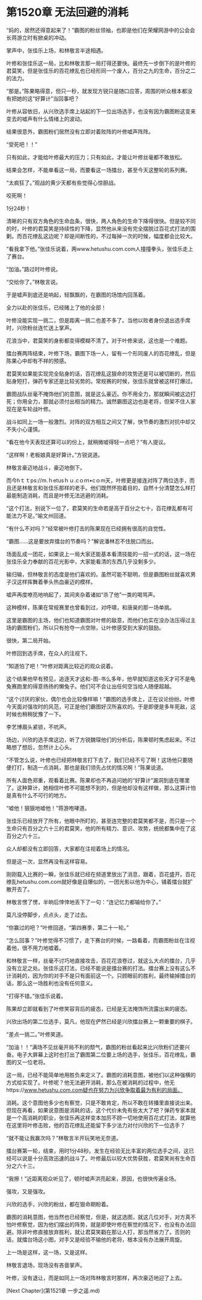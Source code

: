 # 第1520章 无法回避的消耗

“妈的，居然还得意起来了！”霸图的粉丝领袖，也即是他们在荣耀网游中的公会会长蒋游立时有掀桌的冲动。

掌声中，张佳乐上场，和林敬言半途相遇。

叶修和张佳乐这一局，比和林敬言那一局打得还要快。最终先一步倒下的是叶修的君莫笑，但是张佳乐的百花缭乱也已经形同一个废人，百分之九的生命，百分之二的法力。

“那是。”陈果略得意，但只一秒，就发现方锐只是随口应答，周围的听众根本都没有把她的这“好算计”当回事吧？

叶修从容依旧，从兴欣选手席上站起的下一位出场选手，也没有因为霸图粉这变来变去的嘘声有什么情绪上的波动。

结果很意外，霸图粉们居然没有立即对着败阵的叶修嘘声阵阵。

“受死吧！！”

只有如此，才能给叶修最大的压力；只有如此，才能让叶修丝毫都不敢放松。

结果会怎样，不能单看这一局，而要看这一场擂台，甚至今天这整轮的系列赛。

“太疯狂了。”观战的黄少天都有些觉得心惊胆战。

咬死啊！

1分24秒！

清晰的只有双方角色的生命血条，很快，两人角色的生命下降得很快。但是较不同的时，叶修的君莫笑是持续性的下降，显然他从来没有完全摆脱过百花式打法的围剿。而百花缭乱这边呢？却是间断性的，不过每掉一次的时候，幅度都会比较大。

“看我拿下他。”张佳乐说着，两www.hetushu.com.com人撞撞拳头，张佳乐走上了赛台。

“加油。”路过时叶修说。

“交给你了。”林敬言说。

于是嘘声到底还是响起，轻飘飘的，在霸图的场馆内回荡着。

全力以赴的张佳乐，已经赌上了他的全部！

叶修没能实现一挑二，但是距离一挑二也差不多了。当他以败者身份退出选手席时，兴欣粉丝连忙送上掌声。

花浪当中，君莫笑的身影都变得模糊不清了。对于叶修来说，这也是一个难题。

擂台赛两阵结束，叶修下场，霸图下场一人，留有一个形同废人的百花缭乱，但是陈果心中却有不祥的预感。

君莫笑如果能实现完全贴身的话，百花缭乱这狠命的攻势还是可以被切断的，然后贴身短打，弹药专家还是比较劣势的。常规赛的时候，张佳乐就曾被这样打爆过。

霸图战队丝毫不掩饰他们的意图，就是这么豪迈。你不用全力，那就瞬间被这边打死；你用全力，那就必须付出相当的精力。诚然霸图这边也是老将，但架不住人家现在是车轮战叶修。

战斗如同上一场一般激烈。对阵的双方相互之间又了解，快节奏的激烈对抗中却又不失小心谨慎。

“看在他今天表现还算可以的份上，就稍微嘘得轻一点吧？”有人提议。

“这样啊！老板娘真是好算计。”方锐说道。

林敬言豪迈地战斗，豪迈地倒下。

而今hｔｔps://m.ｈetusｈｕ.cｏｍ•cｏm天，叶修更是接连对阵了两位选手，而且还是林敬言和张佳乐那样的老手。他们既然怀抱着目的，自然十分清楚怎么样打最能制造消耗，而且是叶修无法逃避的消耗。

“这个打法，别说下一位了，君莫笑的生命若是高于百分之七十，百花缭乱都有可能法力不足。”喻文州回道。

“有什么不对吗？”经常被叶修打击的陈果现在已经拥有很高的自觉性。

“霸图……这是要放弃擂台的节奏吗？”解说潘林忍不住脱口而出。

场面乱成一团花，如果说上一局大家还能基本看清技能的一招一式的话，这一场在张佳乐全力奉献的百花光影中，大家能看清的东西几乎没剩多少。

输归输，但林敬言的态度是他们喜欢的。虽然可能不聪明，但是霸图粉丝就喜欢男子汉这样挥舞着拳头热血豪迈的模样。

嘘声再度嘹亮地响起了，其间夹杂着诸如“杀了他”一类的喝骂声。

这种模样，陈果在常规赛里也曾看到过，对呼啸，和唐昊的那一场单挑。

这里是霸图的主场，他们也知道霸图对叶修的敌意，而他们也实在没办法压得过主场的霸图粉们，所以只有抢夺一点空隙，让叶修感受到大家的鼓励。

很快，第二局开始。

叶修回到选手席，在众人的注视下。

“知道怕了吧！”叶修对距离比较近的观众说着。

这个结果他早有预见，追逐天才这和-图-书么多年，他早就知道这些天才可不是龟兔赛跑里的得意扬扬的懒兔子。他们可不会让出任何空当给人随便超越。

“这个讨厌的家伙，偶尔也会比较像样嘛！”霸图的选手席上，正在议论纷纷。叶修今天面对强攻时的风范，可正是他们霸图好汉所喜欢的。于是即便是多年死敌，这时候也稍稍犹豫了一下。

李艺博眉头紧锁，不吭声。

场边，兴欣的选手席这边，听了方锐魏琛他们的分析后，陈果顿时焦虑起来。不过略想了想后，忽然计上心头。

“不管怎么说，叶修也已经把林敬言打下去了，我们已经不亏了啊！这场他只要随便打打，制造一点消耗，那也是我们领先占优的情况啊！”陈果说道。

所有人面色郑重，观看着比赛。陈果却也不再追问她的“好算计”漏洞到底在哪里了。这种算计，她相信叶修不可能想不到的，但是他却没有这样做，那么这算计怕是真有什么不可行的地方。

“嘘他！狠狠地嘘他！”蒋游咆哮道。

张佳乐已经放开了所有，他眼中所盯的，甚至连完整的君莫笑都不是，而只是一个生命只有百分之六十三的君莫笑，他的所有精力、意识、攻势，统统都集中在了这百分之六十三。

众人却都没有立即回答，大家都在注视着场上的情况。

但是这一次，显然再没有这样容易。

刚刚载入比赛的一瞬，张佳乐就已经在频道里放出了消息，跟着，百花盛开。百花缭乱hetushu.com.com就好像是自爆似的，一团光影以他为中心，铺着擂台就扩散开去了。

林敬言愣了愣，半晌后悻悻地丢下了一句：“连记忆力都输给你了。”

莫凡没停脚步，点点头，走了过去。

“你赢过的吧？”叶修回道，“第四赛季，第二十一轮。”

“怎么回事？”叶修觉得不习惯了，走下赛台的时候，一路看着，而霸图粉丝在注视着他，很不用力地嘘着。

和林敬言一样，丝毫不讨巧地直接攻击，百花花浪卷过，就这么大点的擂台，几乎没有立足之处。张佳乐这打法，已经不能说是擂台赛的打法。擂台赛上没有这么不计消耗的，因为你的对手不是只有面前这一个。只顾眼前的胜利，最终输掉擂台的话，那么这一场胜利也没有任何意义。

“打得不错。”张佳乐说着。

陈果却立即就看到了叶修笑容背后的疲态，已经是无法掩饰所流露出来的疲态。

兴欣出场的第二位选手，莫凡，他现在俨然已经是兴欣擂台赛上一颗重要的棋子。

“差点一挑二。”叶修笑道。

“加油！！”满场不见丝毫开局不利的颓气，霸图的粉丝看起来比兴欣粉们还要兴奋。电子大屏幕上这时也打出了霸图第二位要上场的选手，张佳乐，百花缭乱，霸图的又一位老将。

这一局，已经不能简单地用胜负来定义了。霸图的消耗意图，被他们以这种强横的方式给实现了。叶修呢？他无法避开消耗，那么在被消耗的过程中，他无https://www.hetushu.com.com疑也在努力为兴欣争取着最为有利的局面。

消耗。这个意图他多少也有察觉，只是不敢肯定，所以不敢在转播里直接说出来。但现在再看，如果说意图是消耗的话，这个代价未免有些太大了吧？弹药专家本就是一个高消耗的职业，张佳乐再这样变本加厉不顾一切地使用百花式打法，就算他在这里将叶修击败，他的百花缭乱还能留下多少法力对付兴欣的下一位选手？

“就不能让我赢次吗？”林敬言半开玩笑地无奈道。

擂台赛第一轮，结束，用时1分48秒。发生在经验无比丰富的两位选手之间，这已经可以说是十分高效迅速的战斗了。叶修最后以较大优势获胜，君莫笑尚有生命百分之六十三。

“我擦！”近距离观众听见了，顿时嘘声洪亮起来，原因，也很快传遍全场。

强攻，又是强攻。

兴欣的选手，兴欣的粉丝，都在狠命期盼着。

霸图的消耗意图，他当然也已经察觉，但是，就这选图，就这几位对手，对方真不怕叶修察觉，因为他们摆出的阵势，就是即使叶修在察觉的情况下，也没有办法回避。除非叶修直接放弃胜利，就让君莫笑戳在那让人打，那当然省力了。否则的话，就擂台场这小图，对手又是经验不输他的老将，根本没有办法展开周旋。

上一场是这样，这一场，又是这样。

林敬言退场，现场没有吝啬掌声。

叶修，没有退让，而是如同上一场对阵林敬言时那样，再次豪迈地迎了上去。



[Next Chapter](第1521章 一步之遥.md)
